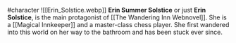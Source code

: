 #character
![[Erin_Solstice.webp]]
**Erin Summer Solstice** or just **Erin Solstice**, is the main protagonist of [[The Wandering Inn Webnovel]]. She is a [[Magical Innkeeper]] and a master-class chess player. She first wandered into this world on her way to the bathroom and has been stuck ever since.